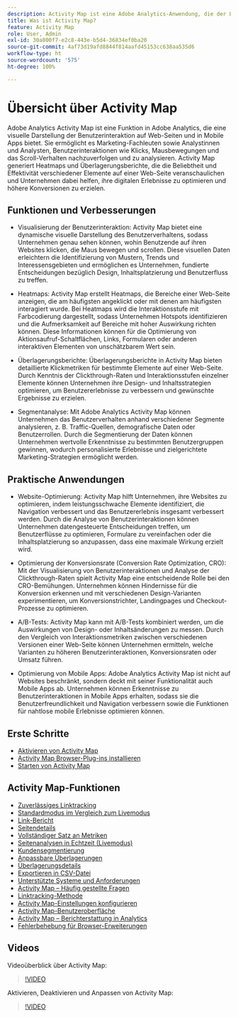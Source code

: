 ```yaml
---
description: Activity Map ist eine Adobe Analytics-Anwendung, die der Link-Aktivität mithilfe von visuellen Überlagerungen einen Rang zuweist und ein Dashboard mit Echtzeitanalyse bereitstellt, um die Interaktion der Zielgruppe mit Ihren Web-Seiten zu überwachen.
title: Was ist Activity Map?
feature: Activity Map
role: User, Admin
exl-id: 30a800f7-e2c8-443e-b5d4-36834ef0ba20
source-git-commit: 4af73d19afd8844f814aafd45153cc638aa535d6
workflow-type: ht
source-wordcount: '575'
ht-degree: 100%

---
```


# Übersicht über Activity Map

Adobe Analytics Activity Map ist eine Funktion in Adobe Analytics, die eine visuelle Darstellung der Benutzerinteraktion auf Web-Seiten und in Mobile Apps bietet. Sie ermöglicht es Marketing-Fachleuten sowie Analystinnen und Analysten, Benutzerinteraktionen wie Klicks, Mausbewegungen und das Scroll-Verhalten nachzuverfolgen und zu analysieren. Activity Map generiert Heatmaps und Überlagerungsberichte, die die Beliebtheit und Effektivität verschiedener Elemente auf einer Web-Seite veranschaulichen und Unternehmen dabei helfen, ihre digitalen Erlebnisse zu optimieren und höhere Konversionen zu erzielen.

## Funktionen und Verbesserungen

* Visualisierung der Benutzerinteraktion: Activity Map bietet eine dynamische visuelle Darstellung des Benutzerverhaltens, sodass Unternehmen genau sehen können, wohin Benutzende auf ihren Websites klicken, die Maus bewegen und scrollen. Diese visuellen Daten erleichtern die Identifizierung von Mustern, Trends und Interessensgebieten und ermöglichen es Unternehmen, fundierte Entscheidungen bezüglich Design, Inhaltsplatzierung und Benutzerfluss zu treffen.

* Heatmaps: Activity Map erstellt Heatmaps, die Bereiche einer Web-Seite anzeigen, die am häufigsten angeklickt oder mit denen am häufigsten interagiert wurde. Bei Heatmaps wird die Interaktionsstufe mit Farbcodierung dargestellt, sodass Unternehmen Hotspots identifizieren und die Aufmerksamkeit auf Bereiche mit hoher Auswirkung richten können. Diese Informationen können für die Optimierung von Aktionsaufruf-Schaltflächen, Links, Formularen oder anderen interaktiven Elementen von unschätzbarem Wert sein.

* Überlagerungsberichte: Überlagerungsberichte in Activity Map bieten detaillierte Klickmetriken für bestimmte Elemente auf einer Web-Seite. Durch Kenntnis der Clickthrough-Raten und Interaktionsstufen einzelner Elemente können Unternehmen ihre Design- und Inhaltsstrategien optimieren, um Benutzererlebnisse zu verbessern und gewünschte Ergebnisse zu erzielen.

* Segmentanalyse: Mit Adobe Analytics Activity Map können Unternehmen das Benutzerverhalten anhand verschiedener Segmente analysieren, z. B. Traffic-Quellen, demografische Daten oder Benutzerrollen. Durch die Segmentierung der Daten können Unternehmen wertvolle Erkenntnisse zu bestimmten Benutzergruppen gewinnen, wodurch personalisierte Erlebnisse und zielgerichtete Marketing-Strategien ermöglicht werden.

## Praktische Anwendungen

* Website-Optimierung: Activity Map hilft Unternehmen, ihre Websites zu optimieren, indem leistungsschwache Elemente identifiziert, die Navigation verbessert und das Benutzererlebnis insgesamt verbessert werden. Durch die Analyse von Benutzerinteraktionen können Unternehmen datengesteuerte Entscheidungen treffen, um Benutzerflüsse zu optimieren, Formulare zu vereinfachen oder die Inhaltsplatzierung so anzupassen, dass eine maximale Wirkung erzielt wird.

* Optimierung der Konversionsrate (Conversion Rate Optimization, CRO): Mit der Visualisierung von Benutzerinteraktionen und Analyse der Clickthrough-Raten spielt Activity Map eine entscheidende Rolle bei den CRO-Bemühungen. Unternehmen können Hindernisse für die Konversion erkennen und mit verschiedenen Design-Varianten experimentieren, um Konversionstrichter, Landingpages und Checkout-Prozesse zu optimieren.

* A/B-Tests: Activity Map kann mit A/B-Tests kombiniert werden, um die Auswirkungen von Design- oder Inhaltsänderungen zu messen. Durch den Vergleich von Interaktionsmetriken zwischen verschiedenen Versionen einer Web-Seite können Unternehmen ermitteln, welche Varianten zu höheren Benutzerinteraktionen, Konversionsraten oder Umsatz führen.

* Optimierung von Mobile Apps: Adobe Analytics Activity Map ist nicht auf Websites beschränkt, sondern deckt mit seiner Funktionalität auch Mobile Apps ab. Unternehmen können Erkenntnisse zu Benutzerinteraktionen in Mobile Apps erhalten, sodass sie die Benutzerfreundlichkeit und Navigation verbessern sowie die Funktionen für nahtlose mobile Erlebnisse optimieren können.

## Erste Schritte

* [Aktivieren von Activity Map](activitymap-getting-started/activitymap-enable.md)
* [Activity Map Browser-Plug-ins installieren ](activitymap-getting-started/activitymap-install.md)
* [Starten von Activity Map](activitymap-getting-started/activitymap-launch.md)

## Activity Map-Funktionen

* [Zuverlässiges Linktracking](lnk-tracking-overview.md)
* [Standardmodus im Vergleich zum Livemodus](activitymap-standard-live.md)
* [Link-Bericht](activitymap-links-report.md)
* [Seitendetails](activitymap-page-flow.md)
* [Vollständiger Satz an Metriken](activitymap-complete-metrics.md)
* [Seitenanalysen in Echtzeit (Livemodus)](/help/admin/admin/c-manage-report-suites/c-edit-report-suites/realtime/realtime.md)
* [Kundensegmentierung](activitymap-multiple-segments.md)
* [Anpassbare Überlagerungen](activitymap-gainerslosers.md)
* [Überlagerungsdetails](activitymap-overlay-details.md)
* [Exportieren in CSV-Datei](activitymap-csv.md)
* [Unterstützte Systeme und Anforderungen](activitymap-sysreqs.md)
* [Activity Map – Häufig gestellte Fragen](activitymap-faq.md)
* [Linktracking-Methode](activitymap-link-tracking/activitymap-link-tracking-methodology.md)
* [Activity Map-Einstellungen konfigurieren](activitymap-overlay-settings.md)
* [Activity Map-Benutzeroberfläche](activitymap-user-interface.md)
* [Activity Map – Berichterstattung in Analytics](activitymap-reporting-analytics.md)
* [Fehlerbehebung für Browser-Erweiterungen](troubleshooting-browser-extensions.md)

## Videos

Videoüberblick über Activity Map:

>[!VIDEO](https://video.tv.adobe.com/v/25451/?quality=12)

Aktivieren, Deaktivieren und Anpassen von Activity Map:

>[!VIDEO](https://video.tv.adobe.com/v/25878/?quality=12)
